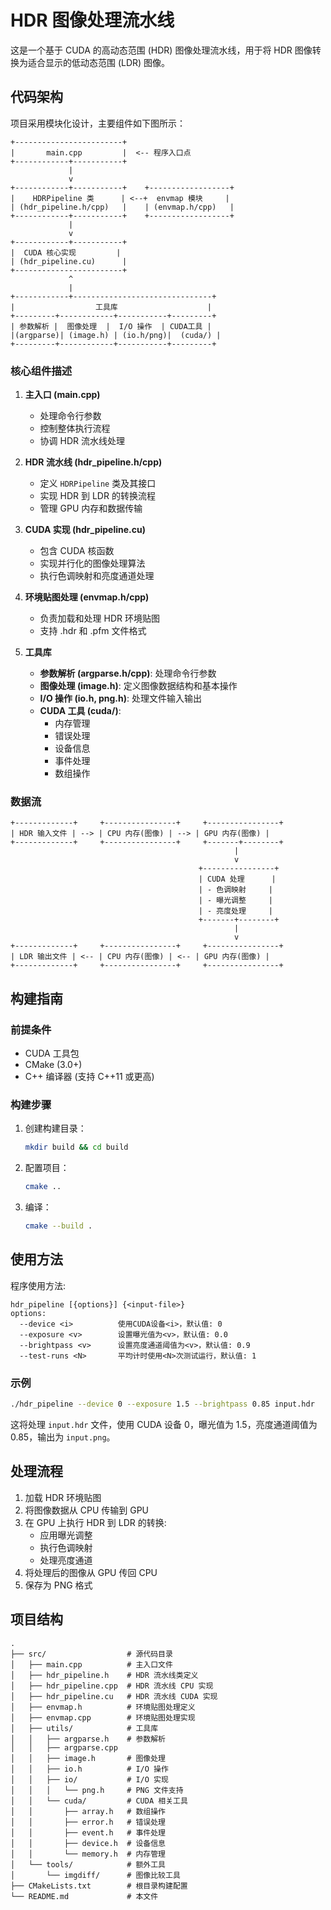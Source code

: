 # HDR 图像处理流水线

这是一个基于 CUDA 的高动态范围 (HDR) 图像处理流水线，用于将 HDR 图像转换为适合显示的低动态范围 (LDR) 图像。

## 代码架构

项目采用模块化设计，主要组件如下图所示：

```
+------------------------+
|       main.cpp         |  <-- 程序入口点
+------------+-----------+
             |
             v
+------------+-----------+    +------------------+
|    HDRPipeline 类      | <--+  envmap 模块     |
| (hdr_pipeline.h/cpp)   |    | (envmap.h/cpp)   |
+------------+-----------+    +------------------+
             |
             v
+------------+-----------+
|  CUDA 核心实现         |
| (hdr_pipeline.cu)      |
+------------------------+
             ^
             |
+------------+-------------------------------+
|                  工具库                    |
+---------+------------+-----------+---------+
| 参数解析 |  图像处理  |  I/O 操作  | CUDA工具 |
|(argparse)| (image.h) | (io.h/png)|  (cuda/) |
+---------+------------+-----------+---------+
```

### 核心组件描述

1. **主入口 (main.cpp)**
   - 处理命令行参数
   - 控制整体执行流程
   - 协调 HDR 流水线处理

2. **HDR 流水线 (hdr_pipeline.h/cpp)**
   - 定义 `HDRPipeline` 类及其接口
   - 实现 HDR 到 LDR 的转换流程
   - 管理 GPU 内存和数据传输

3. **CUDA 实现 (hdr_pipeline.cu)**
   - 包含 CUDA 核函数
   - 实现并行化的图像处理算法
   - 执行色调映射和亮度通道处理

4. **环境贴图处理 (envmap.h/cpp)**
   - 负责加载和处理 HDR 环境贴图
   - 支持 .hdr 和 .pfm 文件格式

5. **工具库**
   - **参数解析 (argparse.h/cpp)**: 处理命令行参数
   - **图像处理 (image.h)**: 定义图像数据结构和基本操作
   - **I/O 操作 (io.h, png.h)**: 处理文件输入输出
   - **CUDA 工具 (cuda/)**:
     - 内存管理
     - 错误处理
     - 设备信息
     - 事件处理
     - 数组操作

### 数据流

```
+-------------+     +----------------+     +----------------+
| HDR 输入文件 | --> | CPU 内存(图像) | --> | GPU 内存(图像) |
+-------------+     +----------------+     +-------+--------+
                                                  |
                                                  v
                                          +----------------+
                                          | CUDA 处理      |
                                          | - 色调映射     |
                                          | - 曝光调整     |
                                          | - 亮度处理     |
                                          +-------+--------+
                                                  |
                                                  v
+-------------+     +----------------+     +----------------+
| LDR 输出文件 | <-- | CPU 内存(图像) | <-- | GPU 内存(图像) |
+-------------+     +----------------+     +----------------+
```

## 构建指南

### 前提条件

- CUDA 工具包
- CMake (3.0+)
- C++ 编译器 (支持 C++11 或更高)

### 构建步骤

1. 创建构建目录：
   ```bash
   mkdir build && cd build
   ```

2. 配置项目：
   ```bash
   cmake ..
   ```

3. 编译：
   ```bash
   cmake --build .
   ```

## 使用方法

程序使用方法:
```
hdr_pipeline [{options}] {<input-file>}
options:
  --device <i>          使用CUDA设备<i>，默认值: 0
  --exposure <v>        设置曝光值为<v>，默认值: 0.0
  --brightpass <v>      设置亮度通道阈值为<v>，默认值: 0.9
  --test-runs <N>       平均计时使用<N>次测试运行，默认值: 1
```

### 示例

```bash
./hdr_pipeline --device 0 --exposure 1.5 --brightpass 0.85 input.hdr
```

这将处理 `input.hdr` 文件，使用 CUDA 设备 0，曝光值为 1.5，亮度通道阈值为 0.85，输出为 `input.png`。

## 处理流程

1. 加载 HDR 环境贴图
2. 将图像数据从 CPU 传输到 GPU
3. 在 GPU 上执行 HDR 到 LDR 的转换:
   - 应用曝光调整
   - 执行色调映射
   - 处理亮度通道
4. 将处理后的图像从 GPU 传回 CPU
5. 保存为 PNG 格式

## 项目结构

```
.
├── src/                  # 源代码目录
│   ├── main.cpp          # 主入口文件
│   ├── hdr_pipeline.h    # HDR 流水线类定义
│   ├── hdr_pipeline.cpp  # HDR 流水线 CPU 实现
│   ├── hdr_pipeline.cu   # HDR 流水线 CUDA 实现
│   ├── envmap.h          # 环境贴图处理定义
│   ├── envmap.cpp        # 环境贴图处理实现
│   ├── utils/            # 工具库
│   │   ├── argparse.h    # 参数解析
│   │   ├── argparse.cpp
│   │   ├── image.h       # 图像处理
│   │   ├── io.h          # I/O 操作
│   │   ├── io/           # I/O 实现
│   │   │   └── png.h     # PNG 文件支持
│   │   └── cuda/         # CUDA 相关工具
│   │       ├── array.h   # 数组操作
│   │       ├── error.h   # 错误处理
│   │       ├── event.h   # 事件处理
│   │       ├── device.h  # 设备信息
│   │       └── memory.h  # 内存管理
│   └── tools/            # 额外工具
│       └── imgdiff/      # 图像比较工具
├── CMakeLists.txt        # 根目录构建配置
└── README.md             # 本文件
``` 